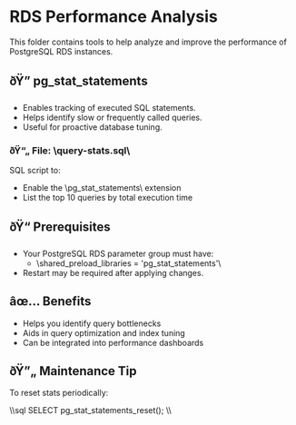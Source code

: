 ﻿# RDS Performance Analysis

This folder contains tools to help analyze and improve the performance of PostgreSQL RDS instances.

## ðŸ” pg_stat_statements

- Enables tracking of executed SQL statements.
- Helps identify slow or frequently called queries.
- Useful for proactive database tuning.

### ðŸ“„ File: \query-stats.sql\

SQL script to:
- Enable the \pg_stat_statements\ extension
- List the top 10 queries by total execution time

## ðŸ“ Prerequisites

- Your PostgreSQL RDS parameter group must have:
  - \shared_preload_libraries = 'pg_stat_statements'\
- Restart may be required after applying changes.

## âœ… Benefits

- Helps you identify query bottlenecks
- Aids in query optimization and index tuning
- Can be integrated into performance dashboards

## ðŸ”„ Maintenance Tip

To reset stats periodically:

\\\sql
SELECT pg_stat_statements_reset();
\\\
